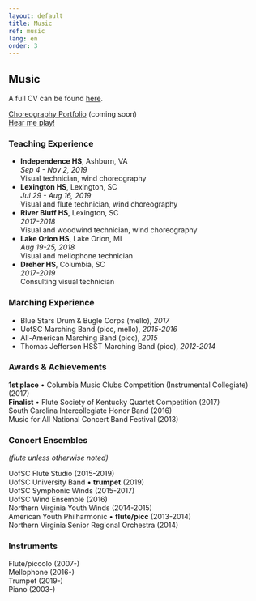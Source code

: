 ```yaml
---
layout: default
title: Music
ref: music
lang: en
order: 3
---
```


## Music

A full CV can be found [here](files/Glaeser_CV_music3.pdf).

<i class="fa fa-folder-open" style="font-size: 12px"></i> [Choreography Portfolio]() (coming soon)  
<i class="fa fa-volume-up" style="font-size: 12px"></i> [Hear me play!](https://www.youtube.com/playlist?list=PLN8ZWvICQ5chcrHayAV-8sEQSPxupwY3n)

### Teaching Experience

- **Independence HS**, Ashburn, VA  
  *Sep 4 - Nov 2, 2019*  
  Visual technician, wind choreography  
- **Lexington HS**, Lexington, SC  
  *Jul 29 - Aug 16, 2019*  
  Visual and flute technician, wind choreography  
- **River Bluff HS**, Lexington, SC  
*2017-2018*   
Visual and woodwind technician, wind choreography  
- **Lake Orion HS**, Lake Orion, MI  
  *Aug 19-25, 2018*  
  Visual and mellophone technician  
- **Dreher HS**, Columbia, SC  
  *2017-2019*  
  Consulting visual technician  

### Marching Experience

- Blue Stars Drum & Bugle Corps (mello), *2017*  
- UofSC Marching Band (picc, mello), *2015-2016*  
- All-American Marching Band (picc), *2015*  
- Thomas Jefferson HSST Marching Band (picc), *2012-2014*  

### Awards & Achievements

**1st place** • Columbia Music Clubs Competition (Instrumental Collegiate) (2017)  
**Finalist** • Flute Society of Kentucky Quartet Competition (2017)  
South Carolina Intercollegiate Honor Band (2016)  
Music for All National Concert Band Festival (2013)  

### Concert Ensembles
*(flute unless otherwise noted)*

UofSC Flute Studio (2015-2019)  
UofSC University Band • **trumpet** (2019)  
UofSC Symphonic Winds (2015-2017)  
UofSC Wind Ensemble (2016)  
Northern Virginia Youth Winds (2014-2015)  
American Youth Philharmonic • **flute/picc** (2013-2014)  
Northern Virginia Senior Regional Orchestra (2014)  

### Instruments

Flute/piccolo (2007-)  
Mellophone (2016-)  
Trumpet (2019-)  
Piano (2003-)
